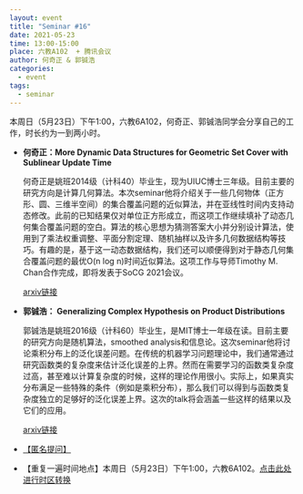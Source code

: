 ```yaml
---
layout: event
title: "Seminar #16"
date: 2021-05-23
time: 13:00-15:00
place: 六教A102  + 腾讯会议
author: 何奇正 & 郭铖浩
categories:
  - event
tags:
  - seminar
---
```


本周日（5月23日）下午1:00，六教6A102，何奇正、郭铖浩同学会分享自己的工作，时长约为一到两小时。

* **何奇正：More Dynamic Data Structures for Geometric Set Cover with Sublinear Update Time**
  
  何奇正是姚班2014级（计科40）毕业生，现为UIUC博士三年级。目前主要的研究方向是计算几何算法。本次seminar他将介绍关于一些几何物体（正方形、圆、三维半空间）的集合覆盖问题的近似算法，并在亚线性时间内支持动态修改。此前的已知结果仅对单位正方形成立，而这项工作继续填补了动态几何集合覆盖问题的空白。算法的核心思想为猜测答案大小并分别设计算法，使用到了乘法权重调整、平面分割定理、随机抽样以及许多几何数据结构等技巧。有趣的是，基于这一动态数据结构，我们还可以顺便得到对于静态几何集合覆盖问题的最优O(n log n)时间近似算法。这项工作与导师Timothy M. Chan合作完成，即将发表于SoCG 2021会议。
  
  <a href="https://arxiv.org/abs/2103.07857">arxiv链接</a>

* **郭铖浩： Generalizing Complex Hypothesis on Product Distributions**
  
  郭铖浩是姚班2016级（计科60）毕业生，是MIT博士一年级在读。目前主要的研究方向是随机算法，smoothed analysis和信息论。这次seminar他将讨论乘积分布上的泛化误差问题。在传统的机器学习问题理论中，我们通常通过研究函数类的复杂度来估计泛化误差的上界。然而在需要学习的函数类复杂度过高，甚至难以计算复杂度的时候，这样的理论作用很小。实际上，如果真实分布满足一些特殊的条件（例如是乘积分布），那么我们可以得到与函数类复杂度独立的足够好的泛化误差上界。这次的talk将会涵盖一些这样的结果以及它们的应用。
  
  <a href="https://arxiv.org/abs/1911.11936">arxiv链接</a>

* <a href="https://www.tapechat.net/u/X7Q2CV/V2QRQF5M">【匿名提问】</a>
* 【重复一遍时间地点】本周日（5月23日）下午1:00，六教6A102。<a href="https://www.timeanddate.com/worldclock/fixedtime.html?iso=20210523T13&p1=33&ah=2">点击此处进行时区转换</a>
